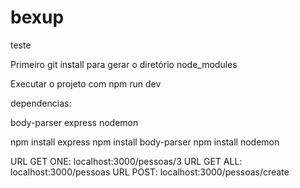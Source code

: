 # bexup
teste

Primeiro git install para gerar o diretório node_modules

Executar o projeto com npm run dev

dependencias: 

body-parser
express
nodemon


npm install express
npm install body-parser
npm install nodemon


URL GET ONE: localhost:3000/pessoas/3
URL GET ALL: localhost:3000/pessoas
URL POST: localhost:3000/pessoas/create




